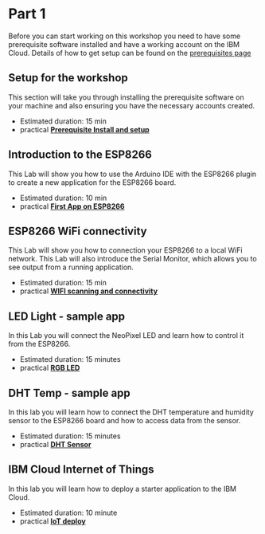 # Part 1

Before you can start working on this workshop you need to have some prerequisite software installed and have a working account on the IBM Cloud.  Details of how to get setup can be found on the [prerequisites page](PREREQ.md)

## Setup for the workshop

This section will take you through installing the prerequisite software on your machine and also ensuring you have the necessary accounts created.

- Estimated duration: 15 min
- practical [**Prerequisite Install and setup**](PREREQ.md)

## Introduction to the ESP8266

This Lab will show you how to use the Arduino IDE with the ESP8266 plugin to create a new application for the ESP8266 board.

- Estimated duration: 10 min
- practical [**First App on ESP8266**](FIRSTAPP.md)

## ESP8266 WiFi connectivity

This Lab will show you how to connection your ESP8266 to a local WiFi network. This Lab will also introduce the Serial Monitor, which allows you to see output from a running application.

- Estimated duration: 15 min
- practical [**WIFI scanning and connectivity**](WIFI.md)

## LED Light - sample app

In this Lab you will connect the NeoPixel LED and learn how to control it from the ESP8266.

- Estimated duration: 15 minutes
- practical [**RGB LED**](LED.md)

## DHT Temp - sample app

In this lab you will learn how to connect the DHT temperature and humidity sensor to the ESP8266 board and how to access data from the sensor.

- Estimated duration: 15 minutes
- practical [**DHT Sensor**](DHT.md)

## IBM Cloud Internet of Things

In this lab you will learn how to deploy a starter application to the IBM Cloud.

- Estimated duration: 10 minute
- practical [**IoT deploy**](IOTCLOUD.md)
